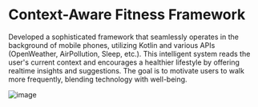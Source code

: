 # Context-Aware Fitness Framework
Developed a sophisticated framework that seamlessly operates in the 
background of mobile phones, utilizing Kotlin and various APIs 
(OpenWeather, AirPollution, Sleep, etc.). This intelligent system reads the 
user's current context and encourages a healthier lifestyle by offering realtime insights and suggestions. The goal is to motivate users to walk more 
frequently, blending technology with well-being.

![image](https://github.com/AzizTarek/Contextual-Triggers/assets/77010224/b47ecd7b-fc37-42ce-86fb-d3995ae9fa9f)
